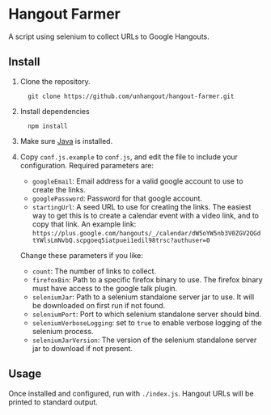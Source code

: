 # Hangout Farmer

A script using selenium to collect URLs to Google Hangouts.

## Install

1. Clone the repository.

         git clone https://github.com/unhangout/hangout-farmer.git

2. Install dependencies

         npm install

3. Make sure [Java](http://www.java.com/en/download) is installed.

4. Copy `conf.js.example` to `conf.js`, and edit the file to include your
   configuration.  Required parameters are:

     * `googleEmail`: Email address for a valid google account to use to create the links.
     * `googlePassword`: Password for that google account.
     * `startingUrl`: A seed URL to use for creating the links.  The easiest way to get this is to create a calendar event with a video link, and to copy that link.  An example link: `https://plus.google.com/hangouts/_/calendar/dW5oYW5nb3V0ZGV2QGdtYWlsLmNvbQ.scpgoeq5iatpuei1edil98trsc?authuser=0`

   Change these parameters if you like:
     * `count`: The number of links to collect.
     * `firefoxBin`: Path to a specific firefox binary to use.  The firefox binary must have access to the google talk plugin.
     * `seleniumJar`: Path to a selenium standalone server jar to use.  It will be downloaded on first run if not found.
     * `seleniumPort`: Port to which selenium standalone server should bind.
     * `seleniumVerboseLogging`: set to `true` to enable verbose logging of the selenium process.
     * `seleniumJarVersion`: The version of the selenium standalone server jar to download if not present.

## Usage

Once installed and configured, run with `./index.js`.  Hangout URLs will be printed to standard output.
